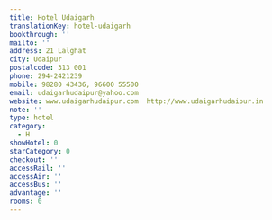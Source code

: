```yaml
---
title: Hotel Udaigarh
translationKey: hotel-udaigarh
bookthrough: ''
mailto: ''
address: 21 Lalghat
city: Udaipur
postalcode: 313 001
phone: 294-2421239
mobile: 98280 43436, 96600 55500
email: udaigarhudaipur@yahoo.com
website: www.udaigarhudaipur.com  http://www.udaigarhudaipur.in
note: ''
type: hotel
category:
  - H
showHotel: 0
starCategory: 0
checkout: ''
accessRail: ''
accessAir: ''
accessBus: ''
advantage: ''
rooms: 0
---
```

